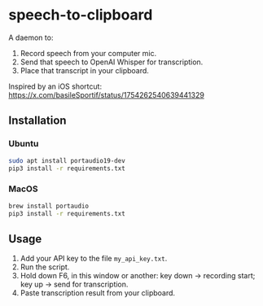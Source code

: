 # speech-to-clipboard

A daemon to:

1. Record speech from your computer mic.
2. Send that speech to OpenAI Whisper for transcription.
3. Place that transcript in your clipboard.

Inspired by an iOS shortcut: https://x.com/basileSportif/status/1754262540639441329

## Installation

### Ubuntu

```bash
sudo apt install portaudio19-dev
pip3 install -r requirements.txt
```

### MacOS

```bash
brew install portaudio
pip3 install -r requirements.txt
```

## Usage

1. Add your API key to the file `my_api_key.txt`.
2. Run the script.
3. Hold down F6, in this window or another: key down -> recording start; key up -> send for transcription.
4. Paste transcription result from your clipboard.
